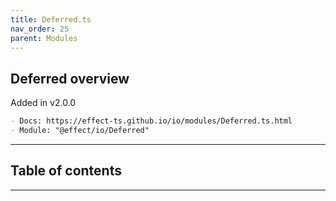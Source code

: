 ```yaml
---
title: Deferred.ts
nav_order: 25
parent: Modules
---
```


## Deferred overview

Added in v2.0.0

```md
- Docs: https://effect-ts.github.io/io/modules/Deferred.ts.html
- Module: "@effect/io/Deferred"
```

---

<h2 class="text-delta">Table of contents</h2>

---
